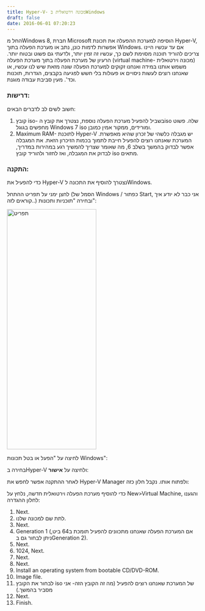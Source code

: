 ```yaml
---
title: Hyper-V- מכונה וירטואלית בWindows
draft: false
date: 2016-06-01 07:20:23
---
```


החל מWindows 8, חברת Microsoft הוסיפה למערכת ההפעלה את תכונת Hyper-V, אפשרות לדמות כונן, נתב או מערכת הפעלה בתוך Windows. אם עד עכשיו היינו צריכים להוריד תוכנה מסוימת לשם כך, עכשיו זה זמין יותר, ולדעתי גם פשוט ובטוח יותר.
הרעיון של מערכת הפעלה בתוך מערכת הפעלה (virtual machine- מכונה וירטואלית) משמש אותנו במידה ואנחנו זקוקים למערכת הפעלה שונה מזאת שיש לנו עכשיו, או שאנחנו רוצים לעשות ניסויים או פעולות בלי חשש לפגיעה בקבצים, הגדרות, תוכנות וכד'. מעין סביבת עבודה מוגנת.

<h3>דרישות:</h3>

חשוב לשים לב לדברים הבאים:

<ol>
<li>קובץ iso- בשביל להפעיל מערכת הפעלה נוספת, נצטרך את קובץ הiso שלה. פשוט מחפשים בגוגל Windows 7 iso ומורידים, ממקור אמין כמובן.</li>
<li>Maximum RAM- לתוכנת Hyper-V יש מגבלה כלשהי של זכרון שהיא מאפשרת. המערכת שאנחנו רוצים להפעיל חייבת לתמוך בכמות הזיכרון הזאת. את המגבלה אפשר לבדוק בהמשך בשלב 6, מה שאומר שצריך להמשיך רגע במהירות במדריך, לבדוק את המגבלה, ואז לחזור ולהוריד קובץ iso מתאים.</li>
</ol>

<h3>התקנה:</h3>

כדי להפעיל את Hyper-V נצטרך להוסיף את התכונה לWindows.

לחצן ימני על תפריט ההתחל (הסמל של Windows / כפתור Start, אני כבר לא יודע איך קוראים לזה..) ובחירה "תוכניות ותכונות":

<img alt="תפריט" class="alignnone size-full wp-image-126" height="629" src="https://baruchiro.files.wordpress.com/2016/05/d7aad7a4d7a8d799d798.png" width="234"/>

לחיצה על "הפעל או בטל תכונות Windows":

בחירה בHyper-V ולחיצה על <strong>אישור</strong>:

לאחר ההתקנה אפשר לחפש את Hyper-V Manager ולפתוח אותו. נקבל חלון כזה:

כדי להוסיף מערכת הפעלה וירטואלית חדשה, נלחץ על New&gt;Virtual Machine, והגענו לחלון ההגדרה:

<ol>
<li>Next.</li>
<li>לתת שם למכונה שלנו.</li>
<li>Next.</li>
<li>Generation 1 (אם המערכת הפעלה שאנחנו מתכוונים להפעיל תומכת ב64 ביט, ניתן לבחור גם בGeneration 2).</li>
<li>Next.</li>
<li>1024, Next.</li>
<li>Next.</li>
<li>Next.</li>
<li>Install an operating system from bootable CD/DVD-ROM.</li>
<li>Image file.</li>
<li>לבחור את הקובץ iso של המערכת שאנחנו רוצים להפעיל (מה זה הקובץ הזה- אני מסביר בהמשך.)</li>
<li>Next.</li>
<li>Finish.</li>
</ol>
